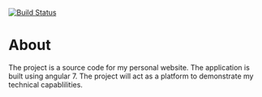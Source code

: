 [![Build Status](https://travis-ci.org/CLOUGH/website.svg?branch=master)](https://travis-ci.org/CLOUGH/website) 
# About
The project is a source code for my personal website. The application is built using angular 7. The project will act as a platform to demonstrate my technical capablilities.
